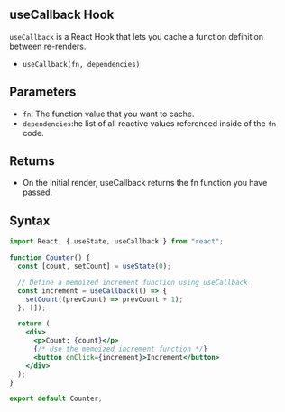 ## useCallback Hook

`useCallback` is a React Hook that lets you cache a function definition between re-renders.

- `useCallback(fn, dependencies)`

## Parameters

- `fn`: The function value that you want to cache.
- `dependencies`:he list of all reactive values referenced inside of the `fn` code.

## Returns

- On the initial render, useCallback returns the fn function you have passed.

## Syntax

```jsx
import React, { useState, useCallback } from "react";

function Counter() {
  const [count, setCount] = useState(0);

  // Define a memoized increment function using useCallback
  const increment = useCallback(() => {
    setCount((prevCount) => prevCount + 1);
  }, []);

  return (
    <div>
      <p>Count: {count}</p>
      {/* Use the memoized increment function */}
      <button onClick={increment}>Increment</button>
    </div>
  );
}

export default Counter;
```
